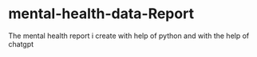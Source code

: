 # mental-health-data-Report
The mental health report i create with help of python and with the help of chatgpt 
